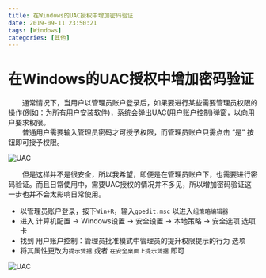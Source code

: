 ```yaml
---
title: 在Windows的UAC授权中增加密码验证
date: 2019-09-11 23:50:21
tags: [Windows]
categories: [其他]
---
```


# 在Windows的UAC授权中增加密码验证

　　通常情况下，当用户以管理员账户登录后，如果要进行某些需要管理员权限的操作(例如：为所有用户安装软件)，系统会弹出UAC(用户账户控制)弹窗，以向用户要求权限。  
　　普通用户需要输入管理员密码才可授予权限，而管理员账户只需点击 “是” 按钮即可授予权限。

![UAC](https://s2.ax1x.com/2019/09/12/nwbvee.jpg)

　　但是这样并不是很安全，所以我希望，即便是在管理员账户下，也需要进行密码验证。而且日常使用中，需要UAC授权的情况并不多见，所以增加密码验证这一步也并不会太影响日常使用。

- 以管理员账户登录，按下`Win+R`，输入`gpedit.msc` 以进入`组策略编辑器`
- 进入 计算机配置 -> Windows设置 -> 安全设置 -> 本地策略 -> 安全选项 选项卡
- 找到 用户账户控制：管理员批准模式中管理员的提升权限提示的行为 选项
- 将其属性更改为`提示凭据` 或者 `在安全桌面上提示凭据` 即可

![UAC](https://s2.ax1x.com/2019/09/12/nwbxdH.jpg)
